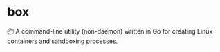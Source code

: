 # box
📦 A command-line utility (non-daemon) written in Go for creating Linux containers and sandboxing processes.
